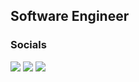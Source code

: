 ## Software Engineer

### Socials
<p>
  <a href="mailto:collyerfj@gmail.com?subject=[GitHub]%20🔥%20Contact&body=Hello%2C%0A%0AI%20came%20across%20your%20GitHub%20profile%20today%20and%20wanted%20to%20reach%20out%20about..."><img src="https://img.shields.io/badge/e‑mail-D14836.svg?style=for-the-badge&logo=GMail&logoColor=white"/></a>
  <a href="https://twitter.com/fjcollyer"><img src="https://img.shields.io/badge/twitter-1DA1F2.svg?style=for-the-badge&logo=twitter&logoColor=white"/></a>
  <a href="https://www.linkedin.com/in/fjcollyer/"><img src="https://img.shields.io/badge/linkedin-0077B5.svg?style=for-the-badge&logo=linkedin&logoColor=white"/></a>
</p>
